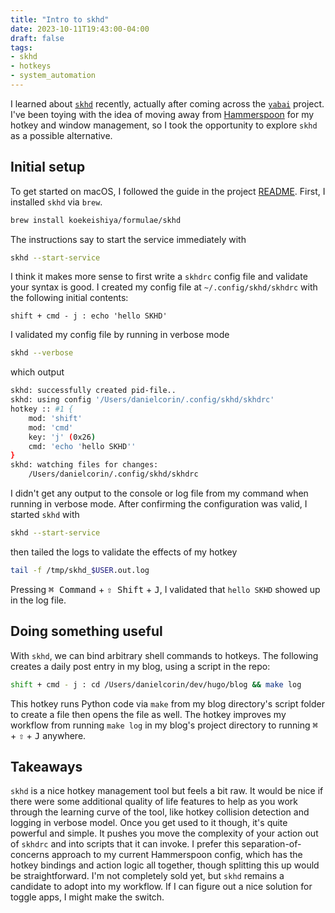 ```yaml
---
title: "Intro to skhd"
date: 2023-10-11T19:43:00-04:00
draft: false
tags:
- skhd
- hotkeys
- system_automation
---
```


I learned about [`skhd`](https://github.com/koekeishiya/skhd) recently, actually after coming across the [`yabai`](https://github.com/koekeishiya/yabai) project.
I've been toying with the idea of moving away from [Hammerspoon](https://www.hammerspoon.org/) for my hotkey and window management, so I took the opportunity to explore `skhd` as a possible alternative.

## Initial setup
To get started on macOS, I followed the guide in the project [README](https://github.com/koekeishiya/skhd#install).
First, I installed `skhd` via `brew`.

```sh
brew install koekeishiya/formulae/skhd
```

The instructions say to start the service immediately with

```sh
skhd --start-service
```

I think it makes more sense to first write a `skhdrc` config file and validate your syntax is good.
I created my config file at `~/.config/skhd/skhdrc` with the following initial contents:

```text
shift + cmd - j : echo 'hello SKHD'
```

I validated my config file by running in verbose mode

```sh
skhd --verbose
```

which output

```sh
skhd: successfully created pid-file..
skhd: using config '/Users/danielcorin/.config/skhd/skhdrc'
hotkey :: #1 {
	mod: 'shift'
	mod: 'cmd'
	key: 'j' (0x26)
	cmd: 'echo 'hello SKHD''
}
skhd: watching files for changes:
	/Users/danielcorin/.config/skhd/skhdrc
```

I didn't get any output to the console or log file from my command when running in verbose mode.
After confirming the configuration was valid, I started `skhd` with

```sh
skhd --start-service
```

then tailed the logs to validate the effects of my hotkey

```sh
tail -f /tmp/skhd_$USER.out.log
```

Pressing <kbd>⌘ Command</kbd> + <kbd>⇧ Shift</kbd> + <kbd>J</kbd>, I validated that `hello SKHD` showed up in the log file.

## Doing something useful

With `skhd`, we can bind arbitrary shell commands to hotkeys.
The following creates a daily post entry in my blog, using a script in the repo:

```sh
shift + cmd - j : cd /Users/danielcorin/dev/hugo/blog && make log
```

This hotkey runs Python code via `make` from my blog directory's script folder to create a file then opens the file as well.
The hotkey improves my workflow from running `make log` in my blog's project directory to running <kbd>⌘</kbd> + <kbd>⇧</kbd> + <kbd>J</kbd> anywhere.

## Takeaways

`skhd` is a nice hotkey management tool but feels a bit raw.
It would be nice if there were some additional quality of life features to help as you work through the learning curve of the tool, like hotkey collision detection and logging in verbose model.
Once you get used to it though, it's quite powerful and simple.
It pushes you move the complexity of your action out of `skhdrc` and into scripts that it can invoke.
I prefer this separation-of-concerns approach to my current Hammerspoon config, which has the hotkey bindings and action logic all together, though splitting this up would be straightforward.
I'm not completely sold yet, but `skhd` remains a candidate to adopt into my workflow.
If I can figure out a nice solution for toggle apps, I might make the switch.